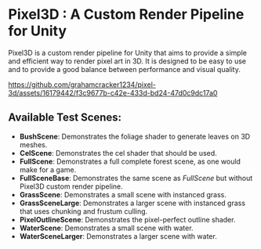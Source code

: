 # Pixel3D : A Custom Render Pipeline for Unity

Pixel3D is a custom render pipeline for Unity that aims to provide a simple and efficient way to render pixel art in 3D. It is designed to be easy to use and to provide a good balance between performance and visual quality.


https://github.com/grahamcracker1234/pixel-3d/assets/16179442/f3c9677b-c42e-433d-bd24-47d0c9dc17a0

## Available Test Scenes:

* **BushScene**: Demonstrates the foliage shader to generate leaves on 3D meshes.
* **CelScene**: Demonstrates the cel shader that should be used.
* **FullScene**: Demonstrates a full complete forest scene, as one would make for a game.
* **FullSceneBase**: Demonstrates the same scene as *FullScene* but without Pixel3D custom render pipeline.
* **GrassScene**: Demonstrates a small scene with instanced grass.
* **GrassSceneLarge**: Demonstrates a larger scene with instanced grass that uses chunking and frustum culling.
* **PixelOutlineScene**: Demonstrates the pixel-perfect outline shader.
* **WaterScene**: Demonstrates a small scene with water.
* **WaterSceneLarger**: Demonstrates a larger scene with water.
